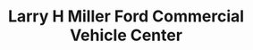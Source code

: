 ---
title: "Larry H Miller Ford Commercial Vehicle Center"
url: /mesa/larry-h-miller-ford-commercial-vehicle-center/
shop: Autohaus
---